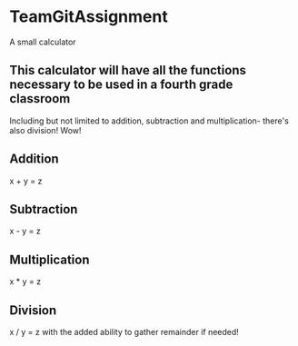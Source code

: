 # TeamGitAssignment
A small calculator

## This calculator will have all the functions necessary to be used in a fourth grade classroom
Including but not limited to addition, subtraction and multiplication- there's also division! Wow!

## Addition
x + y = z

## Subtraction
x - y = z

## Multiplication
x * y = z

## Division
x / y = z
with the added ability to gather remainder if needed!
